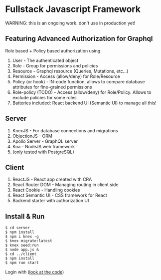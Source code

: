 # Fullstack Javascript Framework

WARNING: this is an ongoing work. don't use in production yet!

## Featuring Advanced Authorization for Graphql
Role based + Policy based authorization using:
1. User - The authenticated object
2. Role - Group for permissions and policies
3. Resource - Graphql resource (Queries, Mutations, etc...)
4. Permission - Access (allow/deny) for Role/Resource
5. Policy (or hook) - IN-code function, allows to compare database attributes for fine-grained permissions
6. Role-policy (TODO) - Access (allow/deny) for Role/Policy. Allows to exclude policies for some roles
7. Batteries included: React backend UI (Semantic UI) to manage all this!

## Server
1. KnexJS - For database connections and migrations
2. ObjectionJS - ORM
3. Apollo Server - GraphQL server
4. Koa - NodeJS web framework
5. (only tested with PostgreSQL)

## Client
1. ReactJS - React app created with CRA
2. React Router DOM - Managing routing in client side
3. React Cookie - Handling cookies
4. React Semantic UI - CSS framework for React
5. Backend starter with authorization UI

## Install & Run
```
$ cd server
$ npm install
$ npm i knex -g
$ knex migrate:latest
$ knex seed:run
$ node app.js &
$ cd ../client
$ npm install
$ npm run start
```

Login with ([look at the code](./server/seeds/02_users.js#L14))
